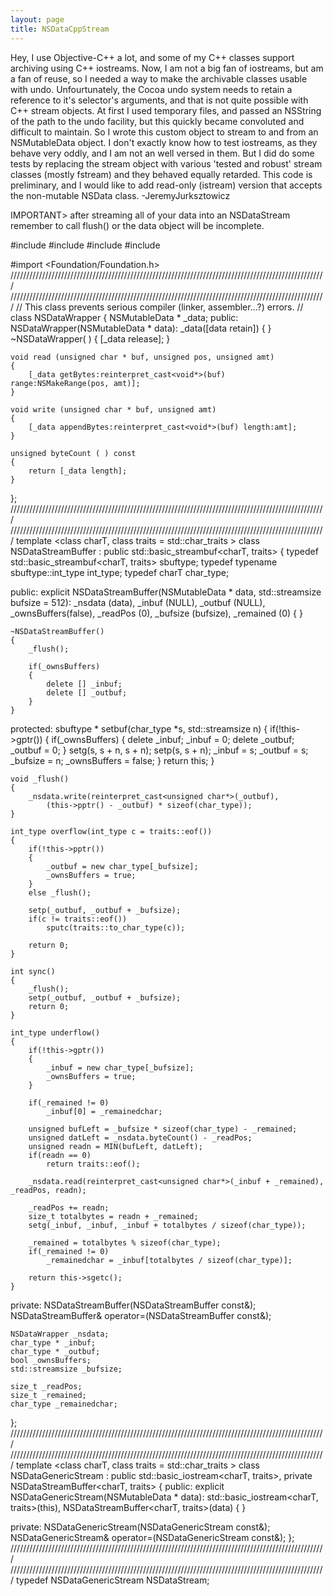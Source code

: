 ```yaml
---
layout: page
title: NSDataCppStream
---
```


Hey,
I use Objective-C++ a lot, and some of my C++ classes support archiving using C++ iostreams. Now, I am not a big fan of iostreams, but am a fan of reuse, so I needed a way to make the archivable classes usable with undo. Unfourtunately, the Cocoa undo system needs to retain a reference to it's selector's arguments, and that is not quite possible with C++ stream objects. At first I used temporary files, and passed an NSString of the path to the undo facility, but this quickly became convoluted and difficult to maintain. So I wrote this custom object to stream to and from an NSMutableData object. I don't exactly know how to test iostreams, as they behave very oddly, and I am not an well versed in them. But I did do some tests by replacing the stream object with various 'tested and robust' stream classes (mostly fstream) and they behaved equally retarded. This code is preliminary, and I would like to add read-only (istream) version that accepts the non-mutable NSData class.
-JeremyJurksztowicz

IMPORTANT> after streaming all of your data into an NSDataStream remember to call flush() or the data object will be incomplete.

    
#include <string>
#include <streambuf>
#include <ostream>
#include <stdexcept>

#import <Foundation/Foundation.h>
////////////////////////////////////////////////////////////////////////////////////////////////////
////////////////////////////////////////////////////////////////////////////////////////////////////
// This class prevents serious compiler (linker, assembler...?) errors.
//
class NSDataWrapper
{
	NSMutableData * _data;
public:
        NSDataWrapper(NSMutableData * data): _data([data retain]) { }
       ~NSDataWrapper( ) { [_data release]; }
   
	void read (unsigned char * buf, unsigned pos, unsigned amt)
	{
		[_data getBytes:reinterpret_cast<void*>(buf) range:NSMakeRange(pos, amt)];
	}
	
	void write (unsigned char * buf, unsigned amt) 
	{
		[_data appendBytes:reinterpret_cast<void*>(buf) length:amt];
	}
	
	unsigned byteCount ( ) const
	{
		return [_data length];
	}
};
////////////////////////////////////////////////////////////////////////////////////////////////////
////////////////////////////////////////////////////////////////////////////////////////////////////
template <class charT, class traits = std::char_traits<charT> >
class NSDataStreamBuffer : public std::basic_streambuf<charT, traits>
{
	typedef std::basic_streambuf<charT, traits> sbuftype;
	typedef typename sbuftype::int_type         int_type;
	typedef charT                               char_type;

public:
	explicit NSDataStreamBuffer(NSMutableData * data, std::streamsize bufsize = 512):
		_nsdata		(data), 
		_inbuf		(NULL), 
		_outbuf		(NULL), 
		_ownsBuffers(false), 
		_readPos	(0),
		_bufsize	(bufsize),
		_remained	(0)
	{ }

	~NSDataStreamBuffer()
	{
		_flush();

		if(_ownsBuffers)
		{
			delete [] _inbuf;
			delete [] _outbuf;
		}
	}

protected:
	sbuftype * setbuf(char_type *s, std::streamsize n)
	{
		if(!this->gptr())
		{
			if(_ownsBuffers)
			{
				delete _inbuf;
				_inbuf = 0;
				delete _outbuf;
				_outbuf = 0;
			}
			setg(s, s + n, s + n);
			setp(s, s + n);
			_inbuf	 = s;
			_outbuf	 = s;
			_bufsize = n;
			_ownsBuffers = false;
		}
		return this;
	}

	void _flush()
	{
		_nsdata.write(reinterpret_cast<unsigned char*>(_outbuf), 
			(this->pptr() - _outbuf) * sizeof(char_type));
	}

	int_type overflow(int_type c = traits::eof())
	{
		if(!this->pptr())
		{
			_outbuf = new char_type[_bufsize];
			_ownsBuffers = true;
		}
		else _flush();
		
		setp(_outbuf, _outbuf + _bufsize);
		if(c != traits::eof())
			sputc(traits::to_char_type(c));
			
		return 0;
	}

	int sync()
	{
		_flush();
		setp(_outbuf, _outbuf + _bufsize);
		return 0;
	}

	int_type underflow()
	{
		if(!this->gptr())
		{
			_inbuf = new char_type[_bufsize];
			_ownsBuffers = true;
		}

		if(_remained != 0)
			_inbuf[0] = _remainedchar;

		unsigned bufLeft = _bufsize * sizeof(char_type) - _remained;
		unsigned datLeft = _nsdata.byteCount() - _readPos;
		unsigned readn = MIN(bufLeft, datLeft);
		if(readn == 0)
			return traits::eof();
		
		_nsdata.read(reinterpret_cast<unsigned char*>(_inbuf + _remained), _readPos, readn);

		_readPos += readn;
		size_t totalbytes = readn + _remained;
		setg(_inbuf, _inbuf, _inbuf + totalbytes / sizeof(char_type));

		_remained = totalbytes % sizeof(char_type);
		if(_remained != 0)
			_remainedchar = _inbuf[totalbytes / sizeof(char_type)];

		return this->sgetc();
	}

private:
	NSDataStreamBuffer(NSDataStreamBuffer const&);
	NSDataStreamBuffer& operator=(NSDataStreamBuffer const&);

	NSDataWrapper _nsdata;
	char_type * _inbuf;
	char_type * _outbuf;
	bool _ownsBuffers;
	std::streamsize _bufsize;
	
	size_t _readPos;
	size_t _remained;
	char_type _remainedchar;
};
////////////////////////////////////////////////////////////////////////////////////////////////////
////////////////////////////////////////////////////////////////////////////////////////////////////
template <class charT, class traits = std::char_traits<charT> >
class NSDataGenericStream :
	public std::basic_iostream<charT, traits>,
	private NSDataStreamBuffer<charT, traits>
{
public:
	explicit NSDataGenericStream(NSMutableData * data): 
		std::basic_iostream<charT, traits>(this),
		NSDataStreamBuffer<charT, traits>(data)
	{ }

private:
	NSDataGenericStream(NSDataGenericStream const&);
	NSDataGenericStream& operator=(NSDataGenericStream const&);
};
////////////////////////////////////////////////////////////////////////////////////////////////////
////////////////////////////////////////////////////////////////////////////////////////////////////
typedef NSDataGenericStream<char> NSDataStream;


